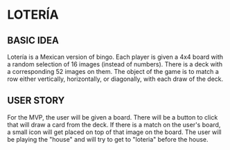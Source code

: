 # LOTERÍA

## BASIC IDEA
Lotería is a Mexican version of bingo. Each player is given a 4x4 board with a random selection of 16 images (instead of numbers). There is a deck with a corresponding 52 images on them. The object of the game is to match a row either vertically, horizontally, or diagonally, with each draw of the deck. 

## USER STORY
For the MVP, the user will be given a board. There will be a button to click that will draw a card from the deck. If there is a match on the user's board, a small icon will get placed on top of that image on the board. The user will be playing the "house" and will try to get to "loteria" before the house.


